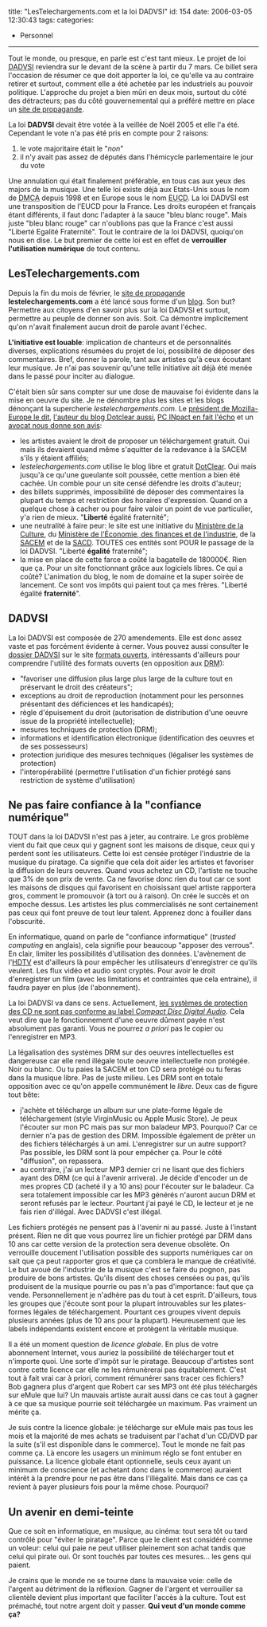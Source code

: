 title: "LesTelechargements.com et la loi DADVSI"
id: 154
date: 2006-03-05 12:30:43
tags:
categories:
- Personnel
---

Tout le monde, ou presque, en parle est c'est tant mieux. Le projet de loi <acronym title="Droits d'Auteur et Droits Voisins dans la Société de l'Information">DADVSI</acronym> reviendra sur le devant de la scène à partir du 7 mars. Ce billet sera l'occasion de résumer ce que doit apporter la loi, ce qu'elle va au contraire retirer et surtout, comment elle a été achetée par les industriels au pouvoir politique. L'approche du projet a bien mûri en deux mois, surtout du côté des détracteurs; pas du côté gouvernemental qui a préféré mettre en place un [site de propagande](http://www.lestelechargements.com/).

<!--more-->

La loi **DADVSI** devait être votée à la veillée de Noël 2005 et elle l'a été. Cependant le vote n'a pas été pris en compte pour 2 raisons:

1.  le vote majoritaire était le "_non_"
2.  il n'y avait pas assez de députés dans l'hémicycle parlementaire le jour du vote

Une annulation qui était finalement préférable, en tous cas aux yeux des majors de la musique. Une telle loi existe déjà aux Etats-Unis sous le nom de <acronym title="Digital Millenium Copyright Act">DMCA</acronym > depuis 1998 et en Europe sous le nom <acronym title="European Union Copyright Directive">EUCD</acronym>. La loi DADVSI est une transposition de l'EUCD pour la France. Les droits européen et français étant différents, il faut donc l'adapter à la sauce "bleu blanc rouge". Mais juste "bleu blanc rouge" car n'oublions pas que la France c'est aussi "Liberté Egalité Fraternité". Tout le contraire de la loi DADVSI, quoiqu'on nous en dise. Le but premier de cette loi est en effet de **verrouiller l'utilisation numérique** de tout contenu.

## LesTelechargements.com

Depuis la fin du mois de février, le [site de propagande](http://www.lestelechargements.com/) **lestelechargements.com** a été lancé sous forme d'un [blog](http://fr.wikipedia.org/wiki/Blog). Son but? Permettre aux citoyens d'en savoir plus sur la loi DADVSI et surtout, permettre au peuple de donner son avis. Soit. Ca démontre implicitement qu'on n'avait finalement aucun droit de parole avant l'échec.

**L'initiative est louable**: implication de chanteurs et de personnalités diverses, explications résumées du projet de loi, possibilité de déposer des commentaires. Bref, donner la parole, tant aux artistes qu'à ceux écoutant leur musique. Je n'ai pas souvenir qu'une telle initiative ait déjà été menée dans le passé pour inciter au dialogue.

C'était bien sûr sans compter sur une dose de mauvaise foi évidente dans la mise en oeuvre du site. Je ne dénombre plus les sites et les blogs dénonçant la supercherie _lestelechargements.com_. Le [président de Mozilla-Europe le dit](http://standblog.org/blog/2006/02/23/93114676-lestelechargementscom-et-le-logiciel-libre), [l'auteur du blog Dotclear aussi](http://www.neokraft.net/post/2006/02/23/lestelechargements), [PC INpact en fait l'écho](http://www.pcinpact.com/actu/news/26865--Lestelechargementscom-nest-pas-un-site-de-p.htm) et un [avocat nous donne son avis](http://maitre.eolas.free.fr/journal/index.php?2006/02/24/298-la-soiree-lestelechargementscom-ou-fallait-pas-l-inviter):

*   les artistes avaient le droit de proposer un téléchargement gratuit. Oui mais ils devaient quand même s'aquitter de la redevance à la SACEM s'ils y étaient affiliés;
*   _lestelechargements.com_ utilise le blog libre et gratuit [DotClear](http://www.dotclear.net). Oui mais jusqu'à ce qu'une gueulante soit poussée, cette mention a bien été cachée. Un comble pour un site censé défendre les droits d'auteur;
*   des billets supprimés, impossibilité de déposer des commentaires la plupart du temps et restriction des horaires d'expression. Quand on a quelque chose à cacher ou pour faire valoir un point de vue particulier, y'a rien de mieux. "**Liberté** égalité fraternité";
*   une neutralité à faire peur: le site est une initiative du [Ministère de la Culture](http://www.culture.gouv.fr/), du [Ministère de l'Économie, des finances et de l'industrie](http://www.minefi.gouv.fr/), de la [SACEM](http://www.sacem.fr/) et de la [SACD](http://www.sacd.fr/). TOUTES ces entités sont POUR le passage de la loi DADVSI. "Liberté **égalité** fraternité";
*   la mise en place de cette farce a coûté la bagatelle de 180000€. Rien que ça. Pour un site fonctionnant grâce aux logiciels libres. Ce qui a coûté? L'animation du blog, le nom de domaine et la super soirée de lancement. Ce sont vos impôts qui paient tout ça mes frères. "Liberté égalité **fraternité**".

## DADVSI

La loi DADVSI est composée de 270 amendements. Elle est donc assez vaste et pas forcément évidente à cerner. Vous pouvez aussi consulter le [dossier DADVSI](http://formats-ouverts.org/blog/2005/12/21/656-dossier-dadvsi) sur le site [formats ouverts](http://formats-ouverts.org/), intéressants d'ailleurs pour comprendre l'utilité des formats ouverts (en opposition aux <acronym title="Digital Rights Management">DRM</acronym>):

*   "favoriser une diffusion plus large plus large de la culture tout en préservant le droit des créateurs";
*   exceptions au droit de reproduction (notamment pour les personnes présentant des déficiences et les handicapés);
*   règle d'épuisement du droit (autorisation de distribution d'une oeuvre issue de la propriété intellectuelle);
*   mesures techniques de protection (DRM);
*   informations et identification électronique (identification des oeuvres et de ses possesseurs)
*   protection juridique des mesures techniques (légaliser les systèmes de protection)
*   l'interopérabilité (permettre l'utilisation d'un fichier protégé sans restriction de système d'utilisation)

## Ne pas faire confiance à la "confiance numérique"

TOUT dans la loi DADVSI n'est pas à jeter, au contraire. Le gros problème vient du fait que ceux qui y gagnent sont les maisons de disque, ceux qui y perdent sont les utilisateurs. Cette loi est censée protéger l'industrie de la musique du piratage. Ca signifie que cela doit aider les artistes et favoriser la diffusion de leurs oeuvres. Quand vous achetez un CD, l'artiste ne touche que 3% de son prix de vente. Ca ne favorise donc rien du tout car ce sont les maisons de disques qui favorisent en choisissant quel artiste rapportera gros, comment le promouvoir (à tort ou à raison). On crée le succès et on empoche dessus. Les artistes les plus commercialisés ne sont certainement pas ceux qui font preuve de tout leur talent. Apprenez donc à fouiller dans l'obscurité.

En informatique, quand on parle de "confiance informatique" (_trusted computing_ en anglais), cela signifie pour beaucoup "apposer des verrous". En clair, limiter les possibilités d'utilisation des données. L'avènement de l'[HDTV](http://fr.wikipedia.org/wiki/HDTV) est d'ailleurs là pour empêcher les utilisateurs d'enregistrer ce qu'ils veulent. Les flux vidéo et audio sont cryptés. Pour avoir le droit d'enregistrer un film (avec les limitations et contraintes que cela entraine), il faudra payer en plus (de l'abonnement).

La loi DADVSI va dans ce sens. Actuellement, [les systèmes de protection des CD ne sont pas conforme au label _Compact Disc Digital Audio_](http://www.neokraft.net/post/2006/03/04/Un-vrai-disque-audio-sinon-rien). Cela veut dire que le fonctionnement d'une oeuvre dûment payée n'est absolument pas garanti. Vous ne pourrez _a priori_ pas le copier ou l'enregistrer en MP3.

La légalisation des systèmes DRM sur des oeuvres intellectuelles est dangereuse car elle rend illégale toute oeuvre intellectuelle non protégée. Noir ou blanc. Ou tu paies la SACEM et ton CD sera protégé ou tu feras dans la musique libre. Pas de juste milieu. Les DRM sont en totale opposition avec ce qu'on appelle communément le _libre_. Deux cas de figure tout bête:

*   j'achète et télécharge un album sur une plate-forme légale de téléchargement (style VirginMusic ou Apple Music Store). Je peux l'écouter sur mon PC mais pas sur mon baladeur MP3\. Pourquoi? Car ce dernier n'a pas de gestion des DRM. Impossible également de prêter un des fichiers téléchargés à un ami. L'enregistrer sur un autre support? Pas possible, les DRM sont là pour empêcher ça. Pour le côté "diffusion", on repassera.
*   au contraire, j'ai un lecteur MP3 dernier cri ne lisant que des fichiers ayant des DRM (ce qui à l'avenir arrivera). Je décide d'encoder un de mes propres CD (acheté il y a 10 ans) pour l'écouter sur le baladeur. Ca sera totalement impossible car les MP3 générés n'auront aucun DRM et seront refusés par le lecteur. Pourtant j'ai payé le CD, le lecteur et je ne fais rien d'illégal. Avec DADVSI c'est illégal.

Les fichiers protégés ne pensent pas à l'avenir ni au passé. Juste à l'instant présent. Rien ne dit que vous pourrez lire un fichier protégé par DRM dans 10 ans car cette version de la protection sera devenue obsolète. On verrouille doucement l'utilisation possible des supports numériques car on sait que ça peut rapporter gros et que ça comblera le manque de créativité. Le but avoué de l'industrie de la musique c'est se faire du pognon, pas produire de bons artistes. Qu'ils disent des choses censées ou pas, qu'ils produisent de la musique pourrie ou pas n'a pas d'importance: faut que ça vende. Personnellement je n'adhère pas du tout à cet esprit. D'ailleurs, tous les groupes que j'écoute sont pour la plupart introuvables sur les plates-formes légales de téléchargement. Pourtant ces groupes vivent depuis plusieurs années (plus de 10 ans pour la plupart). Heureusement que les labels indépendants existent encore et protègent la véritable musique.

Il a été un moment question de _licence globale_. En plus de votre abonnement Internet, vous auriez la possibilité de télécharger tout et n'importe quoi. Une sorte d'impôt sur le piratage. Beaucoup d'artistes sont contre cette licence car elle ne les rémunèrerai pas équitablement. C'est tout à fait vrai car à priori, comment rémunérer sans tracer ces fichiers? Bob gagnera plus d'argent que Robert car ses MP3 ont été plus téléchargés sur eMule que lui? Un mauvais artiste aurait aussi dans ce cas tout à gagner à ce que sa musique pourrie soit téléchargée un maximum. Pas vraiment un mérite ça.

Je suis contre la licence globale: je télécharge sur eMule mais pas tous les mois et la majorité de mes achats se traduisent par l'achat d'un CD/DVD par la suite (s'il est disponible dans le commerce). Tout le monde ne fait pas comme ça. Là encore les usagers un minimum réglo se font entuber en puissance. La licence globale étant optionnelle, seuls ceux ayant un minimum de conscience (et achetant donc dans le commerce) auraient intérêt à la prendre pour ne pas être dans l'illégalité. Mais dans ce cas ça revient à payer plusieurs fois pour la même chose. Pourquoi?

## Un avenir en demi-teinte

Que ce soit en informatique, en musique, au cinéma: tout sera tôt ou tard contrôlé pour "éviter le piratage". Parce que le client est considéré comme un voleur: celui qui paie ne peut utiliser pleinement son achat tandis que celui qui pirate oui. Or sont touchés par toutes ces mesures... les gens qui paient.

Je crains que le monde ne se tourne dans la mauvaise voie: celle de l'argent au détriment de la réflexion. Gagner de l'argent et verrouiller sa clientèle devient plus important que faciliter l'accès à la culture. Tout est prémaché, tout notre argent doit y passer. **Qui veut d'un monde comme ça?**